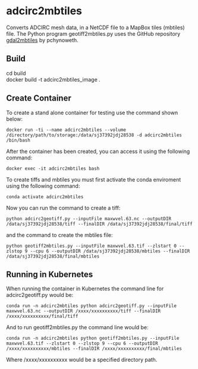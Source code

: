 # adcirc2mbtiles
Converts ADCIRC mesh data, in a NetCDF file to a MapBox tiles (mbtiles) file. The Python program geotiff2mbtiles.py uses the GitHub repository [gdal2mbtiles](https://github.com/pchynoweth/gdal2mbtiles.git) by pchynoweth.

## Build
  cd build  
  docker build -t adcirc2mbtiles_image .

## Create Container

  To create a stand alone container for testing use the command shown below:

    docker run -ti --name adcirc2mbtiles --volume /directory/path/to/storage:/data/sj37392jdj28538 -d adcirc2mbtiles /bin/bash

  After the container has been created, you can access it using the following command:

    docker exec -it adcirc2mbtiles bash

  To create tiffs and mbtiles you must first activate the conda enviroment using the following command:

    conda activate adcirc2mbtiles

  Now you can run the command to create a tiff:

    python adcirc2geotiff.py --inputFile maxwvel.63.nc --outputDIR /data/sj37392jdj28538/tiff --finalDIR /data/sj37392jdj28538/final/tiff

  and the command to create the mbtiles file:

    python geotiff2mbtiles.py --inputFile maxwvel.63.tif --zlstart 0 --zlstop 9 --cpu 6 --outputDIR /data/sj37392jdj28538/mbtiles --finalDIR /data/sj37392jdj28538/final/mbtiles

## Running in Kubernetes

When running the container in Kubernetes the command line for adcirc2geotiff.py would be:

    conda run -n adcirc2mbtiles python adcirc2geotiff.py --inputFile maxwvel.63.nc --outputDIR /xxxx/xxxxxxxxxx/tiff --finalDIR /xxxx/xxxxxxxxxx/final/tiff

And to run geotiff2mbtiles.py the command line would be:

    conda run -n adcirc2mbtiles python geotiff2mbtiles.py --inputFile maxwvel.63.tif --zlstart 0 --zlstop 9 --cpu 6 --outputDIR /xxxx/xxxxxxxxxx/mbtiles --finalDIR /xxxx/xxxxxxxxxx/final/mbtiles

Where /xxxx/xxxxxxxxxx would be a specified directory path.
 
